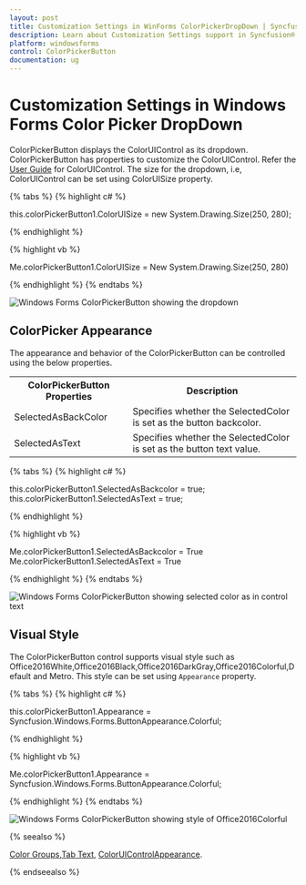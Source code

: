 ```yaml
---
layout: post
title: Customization Settings in WinForms ColorPickerDropDown | Syncfusion®
description: Learn about Customization Settings support in Syncfusion® Windows Forms Color Picker DropDown (ColorPickerButton) control and more details.
platform: windowsforms
control: ColorPickerButton 
documentation: ug
---
```

# Customization Settings in Windows Forms Color Picker DropDown

ColorPickerButton displays the ColorUIControl as its dropdown. ColorPickerButton has properties to customize the ColorUIControl. Refer the [User Guide](/windowsforms/colorui/overview) for ColorUIControl. The size for the dropdown, i.e, ColorUIControl can be set using ColorUISize property.

{% tabs %}
{% highlight c# %}

this.colorPickerButton1.ColorUISize = new System.Drawing.Size(250, 280);

{% endhighlight  %}

{% highlight vb %}

Me.colorPickerButton1.ColorUISize = New System.Drawing.Size(250, 280)

{% endhighlight  %}
{% endtabs %}

![Windows Forms ColorPickerButton showing the dropdown](ColorPickerButton_images/Overview_img249.jpeg) 

## ColorPicker Appearance

The appearance and behavior of the ColorPickerButton can be controlled using the below properties.

<table>
<tr>
<th>
ColorPickerButton Properties</th><th>
Description</th></tr>
<tr>
<td>
SelectedAsBackColor</td><td>
Specifies whether the SelectedColor is set as the button backcolor.</td></tr>
<tr>
<td>
SelectedAsText</td><td>
Specifies whether the SelectedColor is set as the button text value.</td></tr>
</table>

{% tabs %}
{% highlight c# %}

this.colorPickerButton1.SelectedAsBackcolor = true;
this.colorPickerButton1.SelectedAsText = true;

{% endhighlight  %}

{% highlight vb %}

Me.colorPickerButton1.SelectedAsBackcolor = True
Me.colorPickerButton1.SelectedAsText = True

{% endhighlight  %}
{% endtabs %}

![Windows Forms ColorPickerButton showing selected color as in control text](ColorPickerButton_images/Overview_img250.jpeg) 

## Visual Style

The ColorPickerButton control supports visual style such as Office2016White,Office2016Black,Office2016DarkGray,Office2016Colorful,Default and Metro. This style can be set using `Appearance` property.

{% tabs %}
{% highlight c# %}

this.colorPickerButton1.Appearance = Syncfusion.Windows.Forms.ButtonAppearance.Colorful;

{% endhighlight  %}

{% highlight vb %}

Me.colorPickerButton1.Appearance = Syncfusion.Windows.Forms.ButtonAppearance.Colorful;

{% endhighlight  %}
{% endtabs %}

![Windows Forms ColorPickerButton showing style of Office2016Colorful](ColorPickerButton_images/colorpickerbutton_office2016colorful.png) 

 {% seealso %}
 
[Color Groups](/windowsforms/colorui/color-groups),[Tab Text](/windowsforms/colorui/tab-text), [ColorUIControlAppearance](/windowsforms/colorui/coloruicontrol-appearance).

{% endseealso %}
 
 
